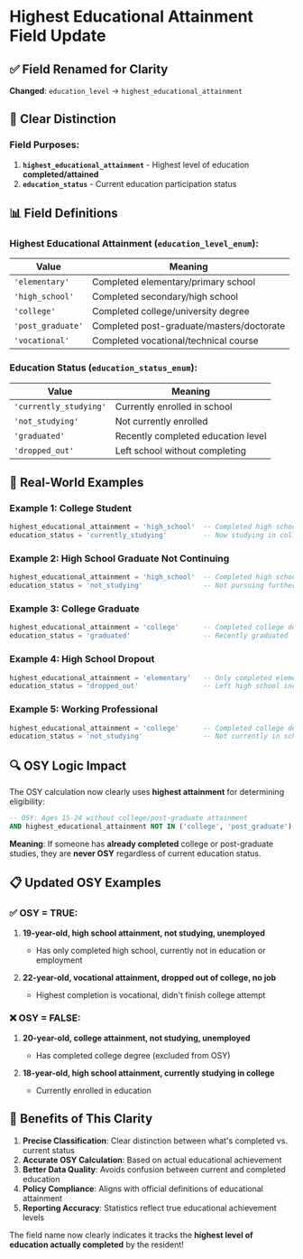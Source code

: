 # Highest Educational Attainment Field Update

## ✅ **Field Renamed for Clarity**

**Changed**: `education_level` → `highest_educational_attainment`

## 🎯 **Clear Distinction**

### Field Purposes:
1. **`highest_educational_attainment`** - Highest level of education **completed/attained**
2. **`education_status`** - Current education participation status

## 📊 **Field Definitions**

### Highest Educational Attainment (`education_level_enum`):
| Value | Meaning |
|-------|---------|
| `'elementary'` | Completed elementary/primary school |
| `'high_school'` | Completed secondary/high school |
| `'college'` | Completed college/university degree |
| `'post_graduate'` | Completed post-graduate/masters/doctorate |
| `'vocational'` | Completed vocational/technical course |

### Education Status (`education_status_enum`):
| Value | Meaning |
|-------|---------|
| `'currently_studying'` | Currently enrolled in school |
| `'not_studying'` | Not currently enrolled |
| `'graduated'` | Recently completed education level |
| `'dropped_out'` | Left school without completing |

## 🎯 **Real-World Examples**

### Example 1: College Student
```sql
highest_educational_attainment = 'high_school'  -- Completed high school
education_status = 'currently_studying'         -- Now studying in college
```

### Example 2: High School Graduate Not Continuing
```sql
highest_educational_attainment = 'high_school'  -- Completed high school
education_status = 'not_studying'               -- Not pursuing further education
```

### Example 3: College Graduate
```sql
highest_educational_attainment = 'college'      -- Completed college degree
education_status = 'graduated'                  -- Recently graduated
```

### Example 4: High School Dropout
```sql
highest_educational_attainment = 'elementary'   -- Only completed elementary
education_status = 'dropped_out'                -- Left high school incomplete
```

### Example 5: Working Professional
```sql
highest_educational_attainment = 'college'      -- Completed college degree
education_status = 'not_studying'               -- Not currently in school (working)
```

## 🔍 **OSY Logic Impact**

The OSY calculation now clearly uses **highest attainment** for determining eligibility:

```sql
-- OSY: Ages 15-24 without college/post-graduate attainment
AND highest_educational_attainment NOT IN ('college', 'post_graduate')
```

**Meaning**: If someone has **already completed** college or post-graduate studies, they are **never OSY** regardless of current education status.

## 📋 **Updated OSY Examples**

### ✅ **OSY = TRUE**:
1. **19-year-old, high school attainment, not studying, unemployed**
   - Has only completed high school, currently not in education or employment

2. **22-year-old, vocational attainment, dropped out of college, no job**
   - Highest completion is vocational, didn't finish college attempt

### ❌ **OSY = FALSE**:
1. **20-year-old, college attainment, not studying, unemployed**
   - Has completed college degree (excluded from OSY)

2. **18-year-old, high school attainment, currently studying in college**
   - Currently enrolled in education

## 🎯 **Benefits of This Clarity**

1. **Precise Classification**: Clear distinction between what's completed vs. current status
2. **Accurate OSY Calculation**: Based on actual educational achievement
3. **Better Data Quality**: Avoids confusion between current and completed education
4. **Policy Compliance**: Aligns with official definitions of educational attainment
5. **Reporting Accuracy**: Statistics reflect true educational achievement levels

The field name now clearly indicates it tracks the **highest level of education actually completed** by the resident!